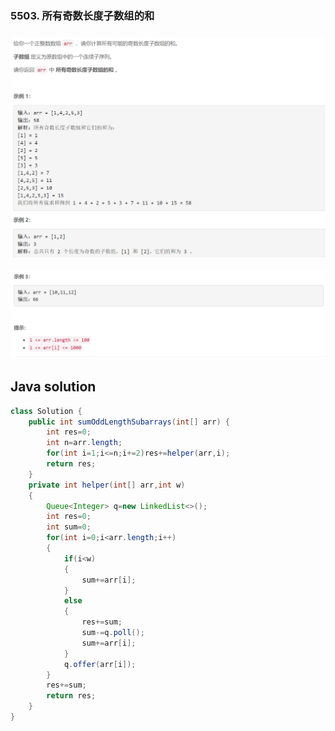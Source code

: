 ### 5503. 所有奇数长度子数组的和

### <img src="1.png" alt=" " title="." style="zoom: 200%;" />

<img src="2.png" alt=" " title="." style="zoom: 200%;" />

## Java solution

```java
class Solution {
    public int sumOddLengthSubarrays(int[] arr) {
        int res=0;
        int n=arr.length;
        for(int i=1;i<=n;i+=2)res+=helper(arr,i);
        return res;
    }
    private int helper(int[] arr,int w)
    {
        Queue<Integer> q=new LinkedList<>();
        int res=0;
        int sum=0;
        for(int i=0;i<arr.length;i++)
        {
            if(i<w)
            {
                sum+=arr[i];
            }
            else
            {
                res+=sum;
                sum-=q.poll();
                sum+=arr[i];
            }
            q.offer(arr[i]);
        }
        res+=sum;
        return res;
    }
}
```








